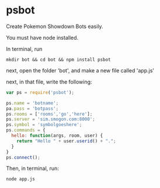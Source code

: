 # psbot
Create Pokemon Showdown Bots easily.

You must have node installed.

In terminal, run
```
mkdir bot && cd bot && npm install psbot
```

next, open the folder 'bot', and make a new file called 'app.js'

next, in that file, write the following:
```javascript
var ps = require('psbot');

ps.name = 'botname';
pa.pass = 'botpass';
ps.rooms = ['rooms','go','here'];
ps.server = 'sim.smogon.com:8000';
ps.symbol = 'symbolgoeshere';
ps.commands = {
  hello: function(args, room, user) {
    return "Hello " + user.userid() + ".";
  }
}
ps.connect();
```
Then, in terminal, run:
```
node app.js
```
